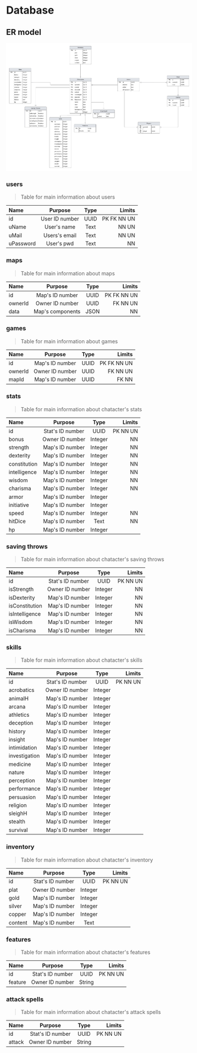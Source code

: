# Database
## ER model
![ER-diagram](image.png)
### users
>Table for main information about users

| Name      | Purpose         | Type    | Limits    | 
| :-------- | :--------------:|:-------:| ---------:| 
| id        |User ID number   | UUID    |PK FK NN UN|
| uName     |User's name      | Text    |NN UN      |
| uMail     |Users's email    | Text    |NN UN      |
| uPassword |User's pwd       | Text    |NN         |

### maps
>Table for main information about maps

| Name      | Purpose         | Type    | Limits    | 
| :-------- | :--------------:|:-------:| ---------:| 
| id        |Map's ID number  | UUID    |PK FK NN UN|
| ownerId   |Owner ID number  | UUID    |FK NN UN   |
| data      |Map's components | JSON    |NN         |

### games
>Table for main information about games

| Name      | Purpose         | Type    | Limits    | 
| :-------- | :--------------:|:-------:| ---------:| 
| id        |Map's ID number  | UUID    |PK FK NN UN|
| ownerId   |Owner ID number  | UUID    |FK NN UN   |
| mapId     |Map's ID number  | UUID    |FK NN      |

### stats
>Table for main information about chatacter's stats

| Name      | Purpose         | Type    | Limits    | 
| :-------- | :--------------:|:-------:| ---------:| 
| id        |Stat's ID number | UUID    |PK NN UN   |
| bonus     |Owner ID number  | Integer |NN         |
| strength  |Map's ID number  | Integer |NN         |
| dexterity |Map's ID number  | Integer |NN         |
| constitution|Map's ID number  | Integer|NN        |
| intelligence|Map's ID number  | Integer|NN        |
| wisdom    |Map's ID number  | Integer |NN         |
| charisma  |Map's ID number  | Integer |NN         |
| armor     |Map's ID number  | Integer |           |
| initiative|Map's ID number  | Integer |           |
| speed     |Map's ID number  | Integer |NN         |
| hitDice   |Map's ID number  | Text    |NN         |
| hp        |Map's ID number  | Integer |           |


### saving throws
>Table for main information about chatacter's saving throws

| Name      | Purpose         | Type    | Limits    | 
| :-------- | :--------------:|:-------:| ---------:| 
| id        |Stat's ID number | UUID    |PK NN UN   |
| isStrength|Owner ID number  | Integer |NN         |
| isDexterity|Map's ID number | Integer |NN         |
| isConstitution|Map's ID number| Integer|NN        |
| isIntelligence|Map's ID number| Integer|NN        |
| isWisdom  |Map's ID number  | Integer |NN         |
| isCharisma|Map's ID number  | Integer |NN         |

### skills
>Table for main information about chatacter's skills

| Name      | Purpose         | Type    | Limits    | 
| :-------- | :--------------:|:-------:| ---------:| 
| id        |Stat's ID number | UUID    |PK NN UN   |
| acrobatics|Owner ID number  | Integer |         |
| animalH|Map's ID number | Integer |         |
| arcana|Map's ID number| Integer|        |
| athletics|Map's ID number| Integer|        |
| deception  |Map's ID number  | Integer |         |
| history|Map's ID number  | Integer |         |
| insight|Map's ID number  | Integer |         |
| intimidation|Map's ID number  | Integer |         |
| investigation|Map's ID number  | Integer |         |
| medicine|Map's ID number  | Integer |         |
| nature|Map's ID number  | Integer |         |
| perception|Map's ID number  | Integer |         |
| performance|Map's ID number  | Integer |         |
| persuasion|Map's ID number  | Integer |         |
| religion|Map's ID number  | Integer |         |
| sleighH|Map's ID number  | Integer |         |
| stealth|Map's ID number  | Integer |         |
| survival|Map's ID number  | Integer |         |

### inventory
>Table for main information about chatacter's inventory

| Name      | Purpose         | Type    | Limits    | 
| :-------- | :--------------:|:-------:| ---------:| 
| id        |Stat's ID number | UUID    |PK NN UN   |
| plat|Owner ID number  | Integer |         |
| gold|Map's ID number | Integer |         |
| silver|Map's ID number| Integer|        |
| copper|Map's ID number| Integer|        |
| content|Map's ID number  | Text |         |


### features
>Table for main information about chatacter's features

| Name      | Purpose         | Type    | Limits    | 
| :-------- | :--------------:|:-------:| ---------:| 
| id        |Stat's ID number | UUID    |PK NN UN   |
| feature|Owner ID number  | String |         |

### attack spells
>Table for main information about chatacter's attack spells

| Name      | Purpose         | Type    | Limits    | 
| :-------- | :--------------:|:-------:| ---------:| 
| id        |Stat's ID number | UUID    |PK NN UN   |
| attack |Owner ID number  | String |         |
